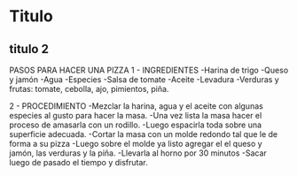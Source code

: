 # Titulo

## titulo 2
PASOS PARA HACER UNA PIZZA
1 - INGREDIENTES
-Harina de trigo
-Queso y jamón
-Agua
-Especies
-Salsa de tomate
-Aceite
-Levadura
-Verduras y frutas: tomate, cebolla, ajo, pimientos, piña.

2 - PROCEDIMIENTO
-Mezclar la harina, agua y el aceite con algunas especies al gusto para hacer la masa.
-Una vez lista la masa hacer el proceso de amasarla con un rodillo.
-Luego espacirla toda sobre una superficie adecuada.
-Cortar la masa con un molde redondo tal que le de forma a su pizza
-Luego sobre el molde ya listo agregar el el queso y jamón, las verduras y la piña.
-Llevarla al horno por 30 minutos 
-Sacar luego de pasado el tiempo y disfrutar.